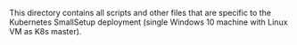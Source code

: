 <!--
SPDX-FileCopyrightText: © 2024 Siemens Healthineers AG

SPDX-License-Identifier: MIT
-->

This directory contains all scripts and other files that
are specific to the Kubernetes SmallSetup deployment
(single Windows 10 machine with Linux VM as K8s master). 